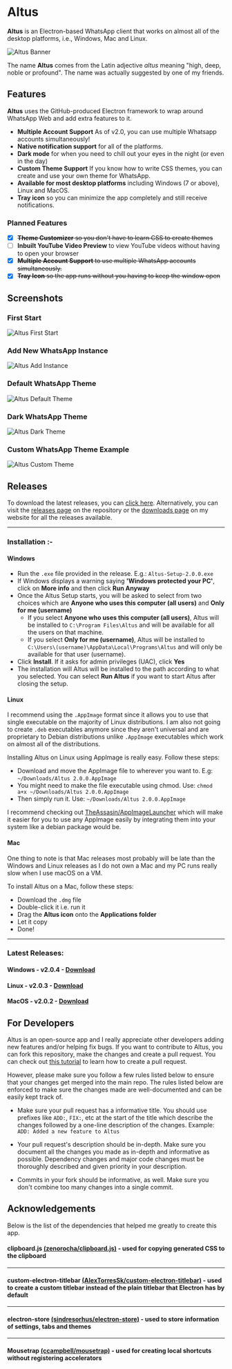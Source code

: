 # Altus

**Altus** is an Electron-based WhatsApp client that works on almost all of the desktop platforms, i.e., Windows, Mac and Linux.

![Altus Banner](/img/altus-banner.png)

The name **Altus** comes from the Latin adjective _altus_ meaning "high, deep, noble or profound". The name was actually suggested by one of my friends.

## Features

**Altus** uses the GitHub-produced Electron framework to wrap around WhatsApp Web and add extra features to it.

- **Multiple Account Support** As of v2.0, you can use multiple Whatsapp accounts simultaneously!
- **Native notification support** for all of the platforms.
- **Dark mode** for when you need to chill out your eyes in the night (or even in the day)
- **Custom Theme Support** If you know how to write CSS themes, you can create and use your own theme for WhatsApp.
- **Available for most desktop platforms** including Windows (7 or above), Linux and MacOS.
- **Tray icon** so you can minimize the app completely and still receive notifications.


### Planned Features

- [x] ~~**Theme Customizer** so you don't have to learn CSS to create themes~~
- [ ] **Inbuilt YouTube Video Preview** to view YouTube videos without having to open your browser
- [x] ~~**Multiple Account Support** to use multiple WhatsApp accounts simultaneously.~~
- [x] ~~**Tray Icon** so the app runs without you having to keep the window open~~

## Screenshots

### First Start
![Altus First Start](/img/Altus-First-Start.png)
### Add New WhatsApp Instance
![Altus Add Instance](/img/Altus-Add-Instance.png)
### Default WhatsApp Theme
![Altus Default Theme](/img/Altus-Default-Theme.png)
### Dark WhatsApp Theme
![Altus Dark Theme](/img/Altus-Dark-Theme.png)
### Custom WhatsApp Theme Example
![Altus Custom Theme](/img/Altus-Custom-Theme.png)


## Releases

To download the latest releases, you can [click here](https://github.com/ShadyThGod/altus/tree/rewrite-2.0/#latest-releases). Alternatively, you can visit the [releases page](https://github.com/ShadyThGod/altus/releases) on the repository or the [downloads page](https://shadythgod.github.io/downloads/) on my website for all the releases available.

---

### Installation :-

#### Windows

- Run the `.exe` file provided in the release. E.g.: `Altus-Setup-2.0.0.exe`
- If Windows displays a warning saying **'Windows protected your PC'**, click on **More info** and then click **Run Anyway**
- Once the Altus Setup starts, you will be asked to select from two choices which are **Anyone who uses this computer (all users)** and **Only for me (username)**
  - If you select **Anyone who uses this computer (all users)**, Altus will be installed to `C:\Program Files\Altus` and will be available for all the users on that machine.
  - If you select **Only for me (username)**, Altus will be installed to `C:\Users\(username)\AppData\Local\Programs\Altus` and will only be available for that user (username).
- Click **Install**. If it asks for admin privileges (UAC), click **Yes**
- The installation will Altus will be installed to the path according to what you selected. You can select **Run Altus** if you want to start Altus after closing the setup.

#### Linux

I recommend using the `.AppImage` format since it allows you to use that single executable on the majority of Linux distributions. I am also not going to create `.deb` executables anymore since they aren't universal and are proprietary to Debian distributions unlike `.AppImage` executables which work on almost all of the distributions.

Installing Altus on Linux using AppImage is really easy. Follow these steps:

- Download and move the AppImage file to wherever you want to. E.g: `~/Downloads/Altus 2.0.0.AppImage`
- You might need to make the file executable using chmod. Use: `chmod a+x ~/Downloads/Altus 2.0.0.AppImage`
- Then simply run it. Use: `~/Downloads/Altus 2.0.0.AppImage`

I recommend checking out [TheAssasin/AppImageLauncher](https://github.com/TheAssassin/AppImageLauncher) which will make it easier for you to use any AppImage easily by integrating them into your system like a debian package would be.

#### Mac

One thing to note is that Mac releases most probably will be late than the Windows and Linux releases as I do not own a Mac and my PC runs really slow when I use macOS on a VM.

To install Altus on a Mac, follow these steps:

- Download the `.dmg` file
- Double-click it i.e. run it
- Drag the **Altus icon** onto the **Applications folder**
- Let it copy
- Done!

---

### Latest Releases:

#### Windows - v2.0.4 - [Download](https://github.com/ShadyThGod/altus/releases/download/2.0.4/Altus-Setup-2.0.4.exe)

#### Linux - v2.0.3 - [Download](https://github.com/ShadyThGod/altus/releases/download/2.0.3/Altus.2.0.3.AppImage)

#### MacOS - v2.0.2 - [Download](https://github.com/ShadyThGod/altus/releases/download/2.0.2/Altus-2.0.2.dmg)

## For Developers

Altus is an open-source app and I really appreciate other developers adding new features and/or helping fix bugs. If you want to contribute to Altus, you can fork this repository, make the changes and create a pull request. You can check out [this tutorial](https://help.github.com/en/articles/creating-a-pull-request-from-a-fork) to learn how to create a pull request.

However, please make sure you follow a few rules listed below to ensure that your changes get merged into the main repo. The rules listed below are enforced to make sure the changes made are well-documented and can be easily kept track of.

- Make sure your pull request has a informative title. You should use prefixes like `ADD:`, `FIX:`, etc at the start of the title which describe the changes followed by a one-line description of the changes. Example: `ADD: Added a new feature to Altus`

- Your pull request's description should be in-depth. Make sure you document all the changes you made as in-depth and informative as possible. Dependency changes and major code changes must be thoroughly described and given priority in your description.

- Commits in your fork should be informative, as well. Make sure you don't combine too many changes into a single commit.

## Acknowledgements

Below is the list of the dependencies that helped me greatly to create this app.

#### clipboard.js [(zenorocha/clipboard.js)](https://github.com/zenorocha/clipboard.js) - used for copying generated CSS to the clipboard

---

#### custom-electron-titlebar [(AlexTorresSk/custom-electron-titlebar)](https://github.com/AlexTorresSk/custom-electron-titlebar) - used to create a custom titlebar instead of the plain titlebar that Electron has by default

---

#### electron-store [(sindresorhus/electron-store)](https://github.com/sindresorhus/electron-store) - used to store information of settings, tabs and themes

---

#### Mousetrap [(ccampbell/mousetrap)](https://github.com/ccampbell/mousetrap) - used for creating local shortcuts without registering accelerators

